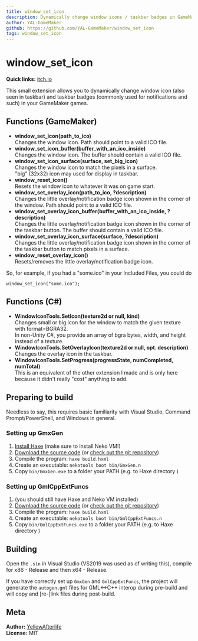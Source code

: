 ```yaml
---
title: window_set_icon
description: Dynamically change window icons / taskbar badges in GameMaker (GMS1, GMS2+) and Unity games!
author: YAL-GameMaker
github: https://github.com/YAL-GameMaker/window_set_icon
tags: window_set_icon
---
```

# window_set_icon

**Quick links:** [itch.io](https://yellowafterlife.itch.io/window-set-icon)

This small extension allows you to dynamically change window icon (also seen in taskbar) and taskbar badges (commonly used for notifications and such) in your GameMaker games.

## Functions (GameMaker)

- **window_set_icon(path_to_ico)**  
	Changes the window icon. Path should point to a valid ICO file.
- **window_set_icon_buffer(buffer_with_an_ico_inside)**  
	Changes the window icon. The buffer should contain a valid ICO file.
- **window_set_icon_surface(surface, set_big_icon)**  
	Changes the window icon to match the pixels in a surface.  
	"big" (32x32) icon may used for display in taskbar.
- **window_reset_icon()**  
	Resets the window icon to whatever it was on game start.
- **window_set_overlay_icon(path_to_ico, ?description)**  
	Changes the little overlay/notification badge icon shown in the corner of the window. Path should point to a valid ICO file.
- **window_set_overlay_icon_buffer(buffer_with_an_ico_inside, ?description)**  
	Changes the little overlay/notification badge icon shown in the corner of the taskbar button. The buffer should contain a valid ICO file.
- **window_set_overlay_icon_surface(surface, ?description)**  
	Changes the little overlay/notification badge icon shown in the corner of the taskbar button to match pixels in a surface.
- **window_reset_overlay_icon()**  
	Resets/removes the little overlay/notification badge icon.

So, for example, if you had a "some.ico" in your Included Files, you could do
```gml
window_set_icon("some.ico");
```

## Functions (C#)

- **WindowIconTools.SetIcon(texture2d or null, kind)**  
	Changes small or big icon for the window to match the given texture with format=BGRA32.  
	In non-Unity C#, you provide an array of bgra bytes, width, and height instead of a texture.  
- **WindowIconTools.SetOverlayIcon(texture2d or null, opt. description)**  
	Changes the overlay icon in the taskbar.
- **WindowIconTools.SetProgress(progressState, numCompleted, numTotal)**  
	This is an equivalent of the other extension I made and is only here because it didn't really "cost" anything to add.  

## Preparing to build

Needless to say, this requires basic familiarity with Visual Studio, Command Prompt/PowerShell, and Windows in general.

### Setting up GmxGen

1. [Install Haxe](https://haxe.org/download/) (make sure to install Neko VM!)
2. [Download the source code](https://github.com/YAL-GameMaker-Tools/GmxGen/archive/refs/heads/master.zip) 
(or [check out the git repository](https://github.com/YAL-GameMaker-Tools/GmxGen))
3. Compile the program: `haxe build.hxml`
4. Create an executable: `nekotools boot bin/GmxGen.n`
5. Copy `bin/GmxGen.exe` to a folder your PATH (e.g. to Haxe directory )

### Setting up GmlCppExtFuncs

1. (you should still have Haxe and Neko VM installed)
2. [Download the source code](https://github.com/YAL-GameMaker-Tools/GmlCppExtFuncs/archive/refs/heads/master.zip) 
(or [check out the git repository](https://github.com/YAL-GameMaker-Tools/GmlCppExtFuncs))
3. Compile the program: `haxe build.hxml`
4. Create an executable: `nekotools boot bin/GmlCppExtFuncs.n`
5. Copy `bin/GmlCppExtFuncs.exe` to a folder your PATH (e.g. to Haxe directory )

## Building

Open the `.sln` in Visual Studio (VS2019 was used as of writing this), compile for x86 - Release and then x64 - Release.

If you have correctly set up `GmxGen` and `GmlCppExtFuncs`,
the project will generate the `autogen.gml` files for GML<->C++ interop during pre-build
and will copy and [re-]link files during post-build.

## Meta

**Author:** [YellowAfterlife](https://github.com/YellowAfterlife)  
**License:** MIT
    